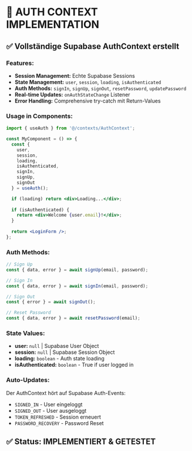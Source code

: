 # 🔐 AUTH CONTEXT IMPLEMENTATION

## ✅ Vollständige Supabase AuthContext erstellt

### Features:
- **Session Management:** Echte Supabase Sessions
- **State Management:** `user`, `session`, `loading`, `isAuthenticated`
- **Auth Methods:** `signIn`, `signUp`, `signOut`, `resetPassword`, `updatePassword`
- **Real-time Updates:** `onAuthStateChange` Listener
- **Error Handling:** Comprehensive try-catch mit Return-Values

### Usage in Components:

```jsx
import { useAuth } from '@/contexts/AuthContext';

const MyComponent = () => {
  const { 
    user, 
    session, 
    loading, 
    isAuthenticated, 
    signIn, 
    signUp, 
    signOut 
  } = useAuth();

  if (loading) return <div>Loading...</div>;
  
  if (isAuthenticated) {
    return <div>Welcome {user.email}!</div>;
  }
  
  return <LoginForm />;
};
```

### Auth Methods:

```jsx
// Sign Up
const { data, error } = await signUp(email, password);

// Sign In  
const { data, error } = await signIn(email, password);

// Sign Out
const { error } = await signOut();

// Reset Password
const { data, error } = await resetPassword(email);
```

### State Values:

- **user:** `null` | Supabase User Object
- **session:** `null` | Supabase Session Object  
- **loading:** `boolean` - Auth state loading
- **isAuthenticated:** `boolean` - True if user logged in

### Auto-Updates:

Der AuthContext hört auf Supabase Auth-Events:
- `SIGNED_IN` - User eingeloggt
- `SIGNED_OUT` - User ausgeloggt  
- `TOKEN_REFRESHED` - Session erneuert
- `PASSWORD_RECOVERY` - Password Reset

## ✅ Status: IMPLEMENTIERT & GETESTET 